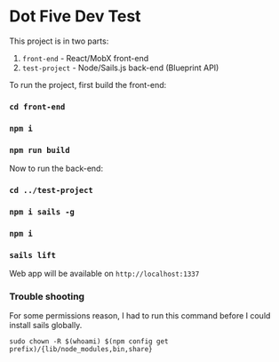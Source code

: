 # Dot Five Dev Test

This project is in two parts:

1. `front-end` - React/MobX front-end
2. `test-project` -  Node/Sails.js back-end (Blueprint API)

To run the project, first build the front-end:

### `cd front-end`
### `npm i`
### `npm run build`

Now to run the back-end:

### `cd ../test-project`
### `npm i sails -g`
### `npm i`
### `sails lift`

Web app will be available on `http://localhost:1337`

### Trouble shooting

For some permissions reason, I had to run this command before I could install sails globally.

`sudo chown -R $(whoami) $(npm config get prefix)/{lib/node_modules,bin,share}`
